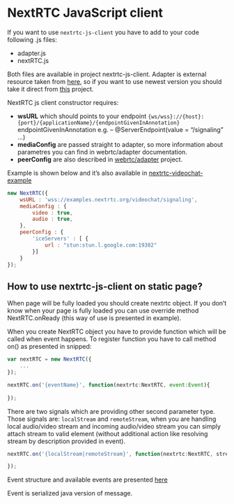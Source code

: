 # NextRTC JavaScript client
If you want to use `nextrtc-js-client` you have to add to your code following .js files:
- adapter.js
- nextRTC.js

Both files are available in project nextrtc-js-client. Adapter is external resource taken from [here](https://webrtc.github.io/adapter/adapter-latest.js), so if you want to use newest version you should take it direct from [this](https://github.com/webrtc/adapter) project.

NextRTC js client constructor requires:

* **wsURL** which should points to your endpoint `{ws/wss}://{host}:{port}/{applicationName}/{endpointGivenInAnnotation}`
endpointGivenInAnnotation e.g. – @ServerEndpoint(value = “/signaling” …)
* **mediaConfig** are passed straight to adapter, so more information about parametres you can find in webrtc/adapter documentation.
* **peerConfig** are also described in [webrtc/adapter](https://github.com/webrtc/adapter) project.

Example is shown below and it’s also available in [nextrtc-videochat-example](https://github.com/mslosarz/nextrtc-example-videochat)

```js
new NextRTC({
    wsURL : 'wss://examples.nextrtc.org/videochat/signaling',
    mediaConfig : {
        video : true,
        audio : true,
    },
    peerConfig : {
        'iceServers' : [ {
            url : "stun:stun.l.google.com:19302"
        }]
    }
});
```

## How to use nextrtc-js-client on static page?
 
When page will be fully loaded you should create nextrtc object.
If you don’t know when your page is fully loaded you can use override method NextRTC.onReady (this way of use is presented in example).

When you create NextRTC object you have to provide function which will be called when event happens.
To register function you have to call method on() as presented in snipped:

```js
var nextRTC = new NextRTC({
    ...
});

nextRTC.on('{eventName}', function(nextrtc:NextRTC, event:Event){
    
});
```
There are two signals which are providing other second parameter type. Those signals are:
`localStream` and `remoteStream`, when you are handling local audio/video stream and incoming audio/video stream you can simply attach stream to valid element (without additional action like resolving stream by description provided in event).

```js
nextRTC.on('{localStream|remoteStream}', function(nextrtc:NextRTC, stream:Stream){

});
```
Event structure and available events are presented [here](https://github.com/mslosarz/nextrtc-signaling-server)

Event is serialized java version of message.